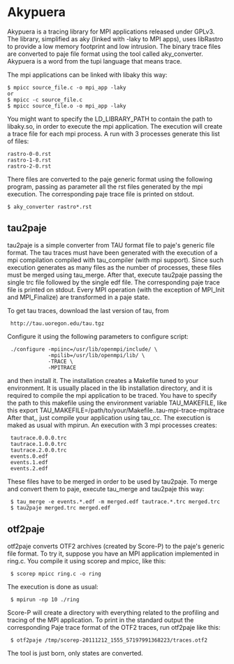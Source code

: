 Akypuera 
========

Akypuera is a tracing library for MPI applications released under GPLv3.
The library, simplified as aky (linked with -laky to MPI apps), uses 
libRastro to provide a low memory footprint and low intrusion. The binary
trace files are converted to paje file format using the tool called
aky_converter. Akypuera is a word from the tupi language that means trace.

The mpi applications can be linked with libaky this way:

    $ mpicc source_file.c -o mpi_app -laky 
    or
    $ mpicc -c source_file.c
    $ mpicc source_file.o -o mpi_app -laky

You might want to specify the LD_LIBRARY_PATH to contain the path to libaky.so,
in order to execute the mpi application. The execution will create a trace file
for each mpi process. A run with 3 processes generate this list of files:

    rastro-0-0.rst
    rastro-1-0.rst
    rastro-2-0.rst

There files are converted to the paje generic format using the following
program, passing as parameter all the rst files generated by the mpi execution.
The corresponding paje trace file is printed on stdout.

    $ aky_converter rastro*.rst

tau2paje
--------

tau2paje is a simple converter from TAU format file to paje's generic file
format. The tau traces must have been generated with the execution of a mpi
compilation compiled with tau_compiler (with mpi support). Since such execution
generates as many files as the number of processes, these files must be merged
using tau_merge. After that, execute tau2paje passing the single trc file
followed by the single edf file.  The corresponding paje trace file is
printed on stdout. Every MPI operation (with the exception of MPI_Init and
MPI_Finalize) are transformed in a paje state.

To get tau traces, download the last version of tau, from

     http://tau.uoregon.edu/tau.tgz

Configure it using the following parameters to configure script:

     ./configure -mpiinc=/usr/lib/openmpi/include/ \
                 -mpilib=/usr/lib/openmpi/lib/ \
                 -TRACE \
                 -MPITRACE

and then install it. The installation creates a Makefile tuned to your 
environment. It is usually placed in the lib installation directory, and
it is required to compile the mpi application to be traced. You have to specify
the path to this makefile using the environment variable TAU_MAKEFILE, like this
export TAU_MAKEFILE=/path/to/your/Makefile..tau-mpi-trace-mpitrace
After that,, just compile your application using tau_cc. The execution is
maked as usual with mpirun. An execution with 3 mpi processes creates:

     tautrace.0.0.0.trc
     tautrace.1.0.0.trc
     tautrace.2.0.0.trc
     events.0.edf
     events.1.edf
     events.2.edf

These files have to be merged in order to be used by tau2paje.
To merge and convert them to paje, execute tau_merge and tau2paje this way:

     $ tau_merge -e events.*.edf -m merged.edf tautrace.*.trc merged.trc
     $ tau2paje merged.trc merged.edf

otf2paje
--------

otf2paje converts OTF2 archives (created by Score-P) to the paje's
generic file format. To try it, suppose you have an MPI application
implemented in ring.c. You compile it using scorep and mpicc, like this:

     $ scorep mpicc ring.c -o ring

The execution is done as usual:

     $ mpirun -np 10 ./ring

Score-P will create a directory with everything related to the
profiling and tracing of the MPI application. To print in the standard
output the corresponding Paje trace format of the OTF2 traces, run
otf2paje like this:

     $ otf2paje /tmp/scorep-20111212_1555_57197991368223/traces.otf2

The tool is just born, only states are converted.